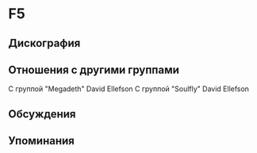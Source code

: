# F5



## Дискография


## Отношения с другими группами

C группой "Megadeth" David Ellefson
C группой "Soulfly" David Ellefson

## Обсуждения


## Упоминания

